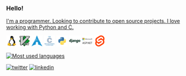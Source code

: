 <h3>Hello!</h3><a href="https://twitter.com/bviranga">
I'm a programmer. Looking to contribute to open source projects. I love working with Python and C.

<a href="https://github.com/topics/linux"><img height="30" src="https://raw.githubusercontent.com/github/explore/80688e429a7d4ef2fca1e82350fe8e3517d3494d/topics/linux/linux.png"></a>
<a href="https://github.com/topics/vim"><img height="30" src="https://raw.githubusercontent.com/github/explore/80688e429a7d4ef2fca1e82350fe8e3517d3494d/topics/vim/vim.png"></a>
<a href="https://github.com/topics/archlinux"><img height="30" src="https://raw.githubusercontent.com/github/explore/7b8474be525e3f210d3c8d60a32beca4bfc2895b/topics/archlinux/archlinux.png"></a>
<a href="https://github.com/topics/c"><img height="30" src="https://raw.githubusercontent.com/github/explore/80688e429a7d4ef2fca1e82350fe8e3517d3494d/topics/c/c.png"></a>
<a href="https://github.com/topics/python"><img height="30" src="https://raw.githubusercontent.com/github/explore/80688e429a7d4ef2fca1e82350fe8e3517d3494d/topics/python/python.png"></a>
<a href="https://github.com/topics/django"><img height="30" src="https://raw.githubusercontent.com/github/explore/5c058a388828bb5fde0bcafd4bc867b5bb3f26f3/topics/django/django.png"></a>
<a href="https://github.com/topics/aspnet"><img height="30" src="https://raw.githubusercontent.com/github/explore/80688e429a7d4ef2fca1e82350fe8e3517d3494d/topics/aspnet/aspnet.png"></a>
<a href="https://github.com/topics/svelte"><img height="30" src="https://raw.githubusercontent.com/github/explore/42198dc9113595ddd22cc12771bb719c8cf08b67/topics/svelte/svelte.png"></a>

<!--
[![Bihan's github stats](https://github-readme-stats.vercel.app/api?username=bihanviranga&hide=stars,contribs&count_private=true&show_icons=true&title_color=000&icon_color=000&hide_title=true)](https://github.com/anuraghazra/github-readme-stats)
-->

[![Most used languages](https://github-readme-stats.vercel.app/api/top-langs/?username=bihanviranga&layout=compact&hide_title=true&title_color=000)](https://github.com/anuraghazra/github-readme-stats)

[![twitter](https://img.shields.io/badge/-Twitter-313131?style=flat-square&labelColor=313131&logo=twitter&logoColor=white&color=313131)](https://twitter.com/bviranga)
[![linkedin](https://img.shields.io/badge/-LinkedIn-313131?style=flat-square&labelColor=313131&logo=LinkedIn&logoColor=white&color=313131)](https://www.linkedin.com/in/bihanviranga)
